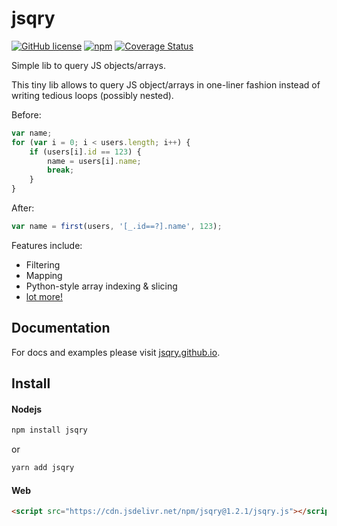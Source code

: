 # jsqry
[![GitHub license](https://img.shields.io/badge/license-MIT-blue.svg)](https://raw.githubusercontent.com/xonixx/jsqry/master/LICENSE)
[![npm](https://img.shields.io/npm/v/jsqry.svg)](https://www.npmjs.com/package/jsqry)
[![Coverage Status](https://coveralls.io/repos/github/jsqry/jsqry/badge.svg?branch=master)](https://coveralls.io/github/jsqry/jsqry?branch=master)

Simple lib to query JS objects/arrays.

This tiny lib allows to query JS object/arrays in one-liner fashion instead of writing tedious loops (possibly nested).

Before:

```javascript
var name;
for (var i = 0; i < users.length; i++) {
    if (users[i].id == 123) {
        name = users[i].name;
        break;
    }
}
```

After:

```javascript
var name = first(users, '[_.id==?].name', 123);
```

Features include:

* Filtering
* Mapping
* Python-style array indexing & slicing
* [lot more!](https://jsqry.github.io/)

## Documentation

For docs and examples please visit [jsqry.github.io](https://jsqry.github.io/).

## Install

#### Nodejs
```bash
npm install jsqry
```

or

```bash
yarn add jsqry
```

#### Web

```html
<script src="https://cdn.jsdelivr.net/npm/jsqry@1.2.1/jsqry.js"></script>
```
